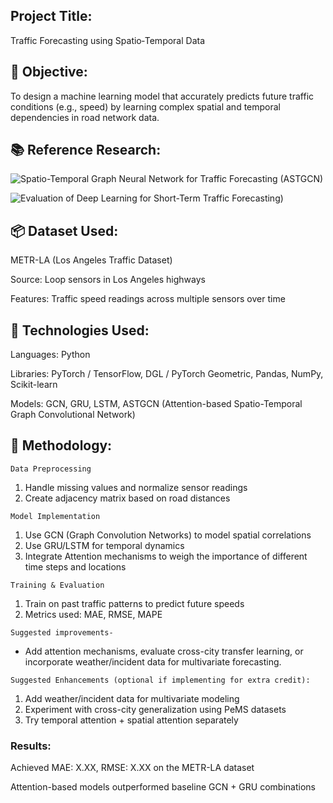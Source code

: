 ## Project Title:
Traffic Forecasting using Spatio‑Temporal Data

## 🧠 Objective:
To design a machine learning model that accurately predicts future traffic conditions (e.g., speed) by learning complex spatial and temporal dependencies in road network data.

## 📚 Reference Research:

![Spatio-Temporal Graph Neural Network for Traffic Forecasting (ASTGCN)](https://arxiv.org/abs/2108.09091)

![Evaluation of Deep Learning for Short-Term Traffic Forecasting)](https://www.mdpi.com/1424-8220/24/20/6659)

## 📦 Dataset Used:
METR-LA (Los Angeles Traffic Dataset)

Source: Loop sensors in Los Angeles highways

Features: Traffic speed readings across multiple sensors over time

## 🧰 Technologies Used:
Languages: Python

Libraries: PyTorch / TensorFlow, DGL / PyTorch Geometric, Pandas, NumPy, Scikit-learn

Models: GCN, GRU, LSTM, ASTGCN (Attention-based Spatio-Temporal Graph Convolutional Network)


## 🔧 Methodology:
`Data Preprocessing`

1. Handle missing values and normalize sensor readings
2. Create adjacency matrix based on road distances

`Model Implementation`

1. Use GCN (Graph Convolution Networks) to model spatial correlations
2. Use GRU/LSTM for temporal dynamics
3. Integrate Attention mechanisms to weigh the importance of different time steps and locations

`Training & Evaluation`

1. Train on past traffic patterns to predict future speeds
2. Metrics used: MAE, RMSE, MAPE


`Suggested improvements-` 
 - Add attention mechanisms, evaluate cross-city transfer learning, or incorporate weather/incident data for multivariate forecasting.

`Suggested Enhancements (optional if implementing for extra credit):`
1. Add weather/incident data for multivariate modeling
2. Experiment with cross-city generalization using PeMS datasets
3. Try temporal attention + spatial attention separately

###  Results:
Achieved MAE: X.XX, RMSE: X.XX on the METR-LA dataset

Attention-based models outperformed baseline GCN + GRU combinations
